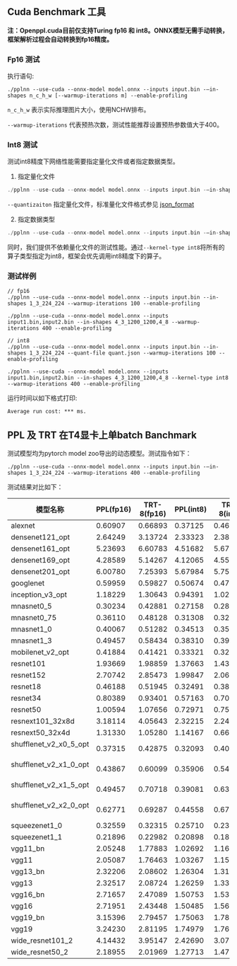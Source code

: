 ## Cuda Benchmark 工具

**注：Openppl.cuda目前仅支持Turing fp16 和 int8。ONNX模型无需手动转换，框架解析过程会自动转换到fp16精度。**

### Fp16 测试

执行语句:

```
./pplnn --use-cuda --onnx-model model.onnx --inputs input.bin -–in-shapes n_c_h_w [--warmup-iterations m] --enable-profiling
```

`n_c_h_w` 表示实际推理图片大小，使用NCHW排布。

`--warmup-iterations` 代表预热次数，测试性能推荐设置预热参数值大于400。

### Int8 测试

测试int8精度下网络性能需要指定量化文件或者指定数据类型。

1. 指定量化文件

```C++
./pplnn --use-cuda --onnx-model model.onnx --inputs input.bin -–in-shapes n_c_h_w --quant-file quant.json [--warmup-iterations m] --enable-profiling
```

`--quantizaiton` 指定量化文件，标准量化文件格式参见 [json_format](../../../tests/testdata/quant_test.json)

2. 指定数据类型

```C++
./pplnn --use-cuda --onnx-model model.onnx --inputs input.bin -–in-shapes n_c_h_w --kernel-type int8 [--warmup-iterations m] --enable-profiling
```

同时，我们提供不依赖量化文件的测试性能。通过`--kernel-type int8`将所有的算子类型指定为int8，框架会优先调用int8精度下的算子。

### 测试样例

```
// fp16
./pplnn --use-cuda --onnx-model model.onnx --inputs input.bin --in-shapes 1_3_224_224 --warmup-iterations 100 --enable-profiling

./pplnn --use-cuda --onnx-model model.onnx --inputs input1.bin,input2.bin --in-shapes 4_3_1200_1200,4_8 --warmup-iterations 400 --enable-profiling

// int8
./pplnn --use-cuda --onnx-model model.onnx --inputs input.bin --in-shapes 1_3_224_224 --quant-file quant.json --warmup-iterations 100 --enable-profiling

./pplnn --use-cuda --onnx-model model.onnx --inputs input1.bin,input2.bin --in-shapes 4_3_1200_1200,4_8 --kernel-type int8 --warmup-iterations 400 --enable-profiling
```

运行时间以如下格式打印:

```
Average run cost: *** ms.
```

## PPL 及 TRT 在T4显卡上单batch Banchmark

测试模型均为pytorch model zoo导出的动态模型。测试指令如下：

```
./pplnn --use-cuda --onnx-model model.onnx --inputs input.bin -–in-shapes 1_3_224_224 --warmup-iterations 400 --enable-profiling
```

测试结果对比如下：

| 模型名称               | PPL(fp16)  | TRT-8(fp16)  | PPL(int8)  | TRT-8(int8)  |
|--------------------------|----------|----------|----------|-----------|
| alexnet                  | 0.60907  | 0.66893  | 0.37125  | 0.463265  |
| densenet121_opt          | 2.64249  | 3.13724  | 2.33323  | 2.385010  |
| densenet161_opt          | 5.23693  | 6.60783  | 4.51682  | 5.670840  |
| densenet169_opt          | 4.28589  | 5.14267  | 4.12065  | 4.559300  |
| densenet201_opt          | 6.00780  | 7.25393  | 5.67984  | 5.752000  |
| googlenet                | 0.59959  | 0.59827  | 0.50674  | 0.475418  |
| inception_v3_opt         | 1.18229  | 1.30643  | 0.94391  | 1.020050  |
| mnasnet0_5               | 0.30234  | 0.42881  | 0.27158  | 0.289278  |
| mnasnet0_75              | 0.36110  | 0.48128  | 0.31308  | 0.325904  |
| mnasnet1_0               | 0.40067  | 0.51282  | 0.34513  | 0.354618  |
| mnasnet1_3               | 0.49457  | 0.58434  | 0.38310  | 0.392936  |
| mobilenet_v2_opt         | 0.41884  | 0.41421  | 0.33321  | 0.323009  |
| resnet101                | 1.93669  | 1.98859  | 1.37663  | 1.430260  |
| resnet152                | 2.70742  | 2.85473  | 1.99847  | 2.063570  |
| resnet18                 | 0.46188  | 0.51945  | 0.32491  | 0.385676  |
| resnet34                 | 0.80389  | 0.93401  | 0.57163  | 0.700629  |
| resnet50                 | 1.00594  | 1.07656  | 0.72971  | 0.753079  |
| resnext101_32x8d         | 3.18114  | 4.05643  | 2.32215  | 2.249280  |
| resnext50_32x4d          | 1.31330  | 1.05280  | 1.14167  | 0.663751  |
| shufflenet_v2_x0_5_opt   | 0.37315  | 0.42875  | 0.32093  | 0.406154  |
| shufflenet_v2_x1_0_opt   | 0.43867  | 0.60099  | 0.35906  | 0.544227  |
| shufflenet_v2_x1_5_opt   | 0.49457  | 0.70718  | 0.39081  | 0.637523  |
| shufflenet_v2_x2_0_opt   | 0.62771  | 0.69287  | 0.44558  | 0.678042  |
| squeezenet1_0            | 0.32559  | 0.32315  | 0.25710  | 0.236034  |
| squeezenet1_1            | 0.21896  | 0.22982  | 0.20898  | 0.182581  |
| vgg11_bn                 | 2.05248  | 1.77883  | 1.02692  | 1.165940  |
| vgg11                    | 2.05087  | 1.76463  | 1.03267  | 1.156350  |
| vgg13_bn                 | 2.32206  | 2.08602  | 1.26304  | 1.311380  |
| vgg13                    | 2.32517  | 2.08724  | 1.26259  | 1.331050  |
| vgg16_bn                 | 2.71657  | 2.47089  | 1.50753  | 1.538240  |
| vgg16                    | 2.71951  | 2.43448  | 1.50485  | 1.563360  |
| vgg19_bn                 | 3.15396  | 2.79457  | 1.75063  | 1.782030  |
| vgg19                    | 3.24230  | 2.81195  | 1.74979  | 1.768750  |
| wide_resnet101_2         | 4.14432  | 3.95147  | 2.42690  | 3.070870  |
| wide_resnet50_2          | 2.18955  | 2.01969  | 1.27713  | 1.475030  |
